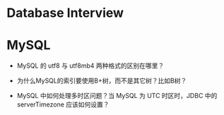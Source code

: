 # Database Interview

# MySQL

- MySQL 的 utf8 与 utf8mb4 两种格式的区别在哪里？

- 为什么MySQL的索引要使用B+树，而不是其它树？比如B树？

- MySQL 中如何处理多时区问题？当 MySQL 为 UTC 时区时，JDBC 中的 serverTimezone 应该如何设置？